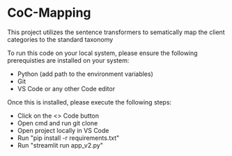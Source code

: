 # CoC-Mapping
This project utilizes the sentence transformers to sematically map the client categories to the standard taxonomy

To run this code on your local system, please ensure the following prerequisties are installed on your system:
- Python (add path to the environment variables)
- Git
- VS Code or any other Code editor

Once this is installed, please execute the following steps:
- Click on the <> Code button
- Open cmd and run git clone
- Open project locally in VS Code
- Run "pip install -r requirements.txt"
- Run "streamlit run app_v2.py"
